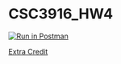 # CSC3916_HW4

[![Run in Postman](https://run.pstmn.io/button.svg)](https://app.getpostman.com/run-collection/600afe341e77000b8b2a#?env%5Bellis_HW4%5D=W3sia2V5IjoidG9rZW4iLCJ2YWx1ZSI6IiIsImVuYWJsZWQiOnRydWV9XQ==)

[Extra Credit](https://github.com/smebellis/CSC3916_HW04/blob/main/HW4_Extra_Crredit.pdf)
